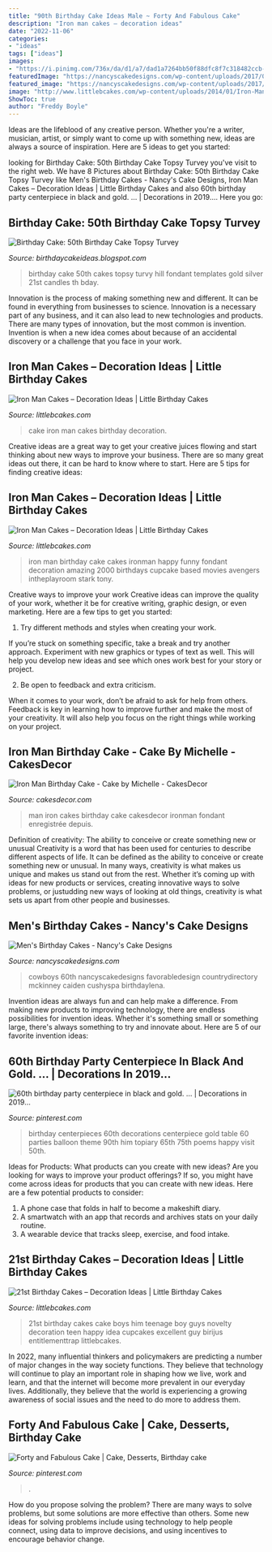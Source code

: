 ```yaml
---
title: "90th Birthday Cake Ideas Male ~ Forty And Fabulous Cake"
description: "Iron man cakes – decoration ideas"
date: "2022-11-06"
categories:
- "ideas"
tags: ["ideas"]
images:
- "https://i.pinimg.com/736x/da/d1/a7/dad1a7264bb50f88dfc8f7c318482ccb--birthday-party-centerpieces--birthday-party-ideas.jpg?b=t"
featuredImage: "https://nancyscakedesigns.com/wp-content/uploads/2017/03/Cowboys-768x1024.jpg"
featured_image: "https://nancyscakedesigns.com/wp-content/uploads/2017/03/Cowboys-768x1024.jpg"
image: "http://www.littlebcakes.com/wp-content/uploads/2014/01/Iron-Man-Cake-Ideas.jpg"
ShowToc: true
author: "Freddy Boyle"
---
```



Ideas are the lifeblood of any creative person. Whether you're a writer, musician, artist, or simply want to come up with something new, ideas are always a source of inspiration. Here are 5 ideas to get you started: 

	

		
looking for Birthday Cake: 50th Birthday Cake Topsy Turvey you've visit to the right web. We have 8 Pictures about Birthday Cake: 50th Birthday Cake Topsy Turvey like Men&#039;s Birthday Cakes - Nancy&#039;s Cake Designs, Iron Man Cakes – Decoration Ideas | Little Birthday Cakes and also 60th birthday party centerpiece in black and gold. … | Decorations in 2019…. Here you go:
		
    
## Birthday Cake: 50th Birthday Cake Topsy Turvey

<img loading=lazy src="http://3.bp.blogspot.com/-EZFrgzyGIKY/T3qVo-ufckI/AAAAAAAAGMs/F2wDwLYOYhM/s1600/black-white-50-birhtday-cake.jpg" onerror="this.onerror=null;this.src='https://tse2.mm.bing.net/th?id=OIP.l410IMAU7PXrFbRCINMT9gAAAA&amp;pid=15.1';" alt="Birthday Cake: 50th Birthday Cake Topsy Turvey">

_Source: birthdaycakeideas.blogspot.com_

>birthday cake 50th cakes topsy turvy hill fondant templates gold silver 21st candles th bday. 

	

Innovation is the process of making something new and different. It can be found in everything from businesses to science. Innovation is a necessary part of any business, and it can also lead to new technologies and products. There are many types of innovation, but the most common is invention. Invention is when a new idea comes about because of an accidental discovery or a challenge that you face in your work.

    
## Iron Man Cakes – Decoration Ideas | Little Birthday Cakes

<img loading=lazy src="http://www.littlebcakes.com/wp-content/uploads/2014/01/Iron-Man-Cake-Ideas.jpg" onerror="this.onerror=null;this.src='https://tse1.mm.bing.net/th?id=OIP._CtdlnvCvYU7K9LmkrNM3QHaJ4&amp;pid=15.1';" alt="Iron Man Cakes – Decoration Ideas | Little Birthday Cakes">

_Source: littlebcakes.com_

>cake iron man cakes birthday decoration. 

	

Creative ideas are a great way to get your creative juices flowing and start thinking about new ways to improve your business. There are so many great ideas out there, it can be hard to know where to start. Here are 5 tips for finding creative ideas:

    
## Iron Man Cakes – Decoration Ideas | Little Birthday Cakes

<img loading=lazy src="http://www.littlebcakes.com/wp-content/uploads/2014/01/Iron-Man-Cake-Design-768x1024.jpg" onerror="this.onerror=null;this.src='https://tse4.mm.bing.net/th?id=OIP.BRePiDUC9dm5qLTzoVXSkwHaJ4&amp;pid=15.1';" alt="Iron Man Cakes – Decoration Ideas | Little Birthday Cakes">

_Source: littlebcakes.com_

>iron man birthday cake cakes ironman happy funny fondant decoration amazing 2000 birthdays cupcake based movies avengers intheplayroom stark tony. 

	

Creative ways to improve your work
Creative ideas can improve the quality of your work, whether it be for creative writing, graphic design, or even marketing. Here are a few tips to get you started:
1. Try different methods and styles when creating your work.

If you’re stuck on something specific, take a break and try another approach. Experiment with new graphics or types of text as well. This will help you develop new ideas and see which ones work best for your story or project.

2. Be open to feedback and extra criticism.

When it comes to your work, don’t be afraid to ask for help from others. Feedback is key in learning how to improve further and make the most of your creativity. It will also help you focus on the right things while working on your project.


    
## Iron Man Birthday Cake - Cake By Michelle - CakesDecor

<img loading=lazy src="https://pic.cakesdecor.com/m/fhvaiuv52dronfqbahlg.jpg" onerror="this.onerror=null;this.src='https://tse4.mm.bing.net/th?id=OIP.Rm4tY0etEe-suEekPmEmJAHaLG&amp;pid=15.1';" alt="Iron Man Birthday Cake - Cake by Michelle - CakesDecor">

_Source: cakesdecor.com_

>man iron cakes birthday cake cakesdecor ironman fondant enregistrée depuis. 

	

Definition of creativity: The ability to conceive or create something new or unusual
Creativity is a word that has been used for centuries to describe different aspects of life. It can be defined as the ability to conceive or create something new or unusual. In many ways, creativity is what makes us unique and makes us stand out from the rest. Whether it’s coming up with ideas for new products or services, creating innovative ways to solve problems, or justudding new ways of looking at old things, creativity is what sets us apart from other people and businesses.

    
## Men&#039;s Birthday Cakes - Nancy&#039;s Cake Designs

<img loading=lazy src="https://nancyscakedesigns.com/wp-content/uploads/2017/03/Cowboys-768x1024.jpg" onerror="this.onerror=null;this.src='https://tse3.mm.bing.net/th?id=OIP.c23M8WRt0YIyj4sVhNi0LQHaJ4&amp;pid=15.1';" alt="Men&#039;s Birthday Cakes - Nancy&#039;s Cake Designs">

_Source: nancyscakedesigns.com_

>cowboys 60th nancyscakedesigns favorabledesign countrydirectory mckinney caiden cushyspa birthdaylena. 

	

Invention ideas are always fun and can help make a difference. From making new products to improving technology, there are endless possibilities for invention ideas. Whether it's something small or something large, there's always something to try and innovate about. Here are 5 of our favorite invention ideas:

    
## 60th Birthday Party Centerpiece In Black And Gold. … | Decorations In 2019…

<img loading=lazy src="https://i.pinimg.com/736x/da/d1/a7/dad1a7264bb50f88dfc8f7c318482ccb--birthday-party-centerpieces--birthday-party-ideas.jpg?b=t" onerror="this.onerror=null;this.src='https://tse2.mm.bing.net/th?id=OIP.xPtTIbdBwlTGBSbmGDAZ1QHaJ4&amp;pid=15.1';" alt="60th birthday party centerpiece in black and gold. … | Decorations in 2019…">

_Source: pinterest.com_

>birthday centerpieces 60th decorations centerpiece gold table 60 parties balloon theme 90th him topiary 65th 75th poems happy visit 50th. 

	

Ideas for Products: What products can you create with new ideas?
Are you looking for ways to improve your product offerings? If so, you might have come across ideas for products that you can create with new ideas. Here are a few potential products to consider: 
1. A phone case that folds in half to become a makeshift diary.
2. A smartwatch with an app that records and archives stats on your daily routine.
3. A wearable device that tracks sleep, exercise, and food intake.

    
## 21st Birthday Cakes – Decoration Ideas | Little Birthday Cakes

<img loading=lazy src="http://www.littlebcakes.com/wp-content/uploads/2014/02/21st-Birthday-Cake.jpg" onerror="this.onerror=null;this.src='https://tse1.mm.bing.net/th?id=OIP.IIe9sO-NtsF3ANnAzBiuNAHaJ4&amp;pid=15.1';" alt="21st Birthday Cakes – Decoration Ideas | Little Birthday Cakes">

_Source: littlebcakes.com_

>21st birthday cakes cake boys him teenage boy guys novelty decoration teen happy idea cupcakes excellent guy birijus entitlementtrap littlebcakes. 

	

In 2022, many influential thinkers and policymakers are predicting a number of major changes in the way society functions. They believe that technology will continue to play an important role in shaping how we live, work and learn, and that the internet will become more prevalent in our everyday lives. Additionally, they believe that the world is experiencing a growing awareness of social issues and the need to do more to address them.

    
## Forty And Fabulous Cake | Cake, Desserts, Birthday Cake

<img loading=lazy src="https://i.pinimg.com/736x/53/41/f1/5341f16cbdae4a672b246070ed70b002.jpg" onerror="this.onerror=null;this.src='https://tse2.mm.bing.net/th?id=OIP.RFnYeMvAdeje8C-2mxjnNwHaJ4&amp;pid=15.1';" alt="Forty and Fabulous Cake | Cake, Desserts, Birthday cake">

_Source: pinterest.com_

>. 

	

How do you propose solving the problem?
There are many ways to solve problems, but some solutions are more effective than others. Some new ideas for solving problems include using technology to help people connect, using data to improve decisions, and using incentives to encourage behavior change.

